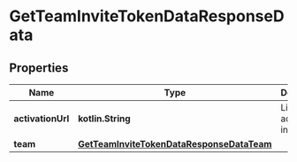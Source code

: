 
# GetTeamInviteTokenDataResponseData

## Properties
Name | Type | Description | Notes
------------ | ------------- | ------------- | -------------
**activationUrl** | **kotlin.String** | Link to accept the invitation |  [optional]
**team** | [**GetTeamInviteTokenDataResponseDataTeam**](GetTeamInviteTokenDataResponseDataTeam.md) |  |  [optional]



